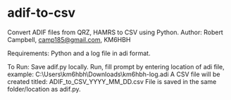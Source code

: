 # adif-to-csv
  Convert ADIF files from QRZ, HAMRS to CSV using Python.
  Author: Robert Campbell, camp185@gmail.com, KM6HBH

Requirements: 
  Python and a log file in adi format.

To Run: 
  Save adif.py locally. 
  Run, fill prompt by entering location of adi file, example: C:\Users\km6hbh\Downloads\km6hbh-log.adi
  A CSV file will be created titled: ADIF_to_CSV_YYYY_MM_DD.csv
  File is saved in the same folder/location as adif.py.

